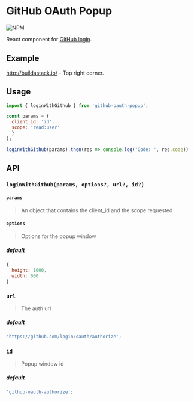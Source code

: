 # GitHub OAuth Popup

![NPM](https://img.shields.io/npm/v/github-oauth-popup.svg?style=flat)

React component for [GitHub login](https://developer.github.com/v3/oauth/).

## Example

http://buildastack.io/ - Top right corner.

## Usage

```js
import { loginWithGithub } from 'github-oauth-popup';

const params = {
  client_id: 'id',
  scope: 'read:user'
  }
);

loginWithGithub(params).then(res => console.log('Code: ', res.code))
```

## API

### `loginWithGithub(params, options?, url?, id?)`

#### `params`

> An object that contains the client_id and the scope requested

#### `options`

> Options for the popup window

##### default

```js
{
  height: 1000,
  width: 600
}
```

### `url`

> The auth url

##### default

```js
'https://github.com/login/oauth/authorize';
```

### `id`

> Popup window id

##### default

```js
'github-oauth-authorize';
```

